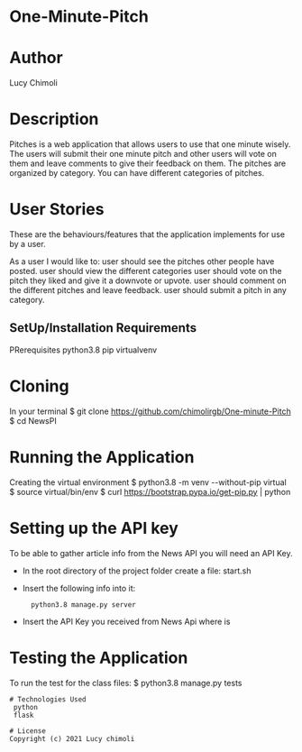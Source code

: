 # One-Minute-Pitch

# Author
Lucy Chimoli

# Description
   
Pitches is a web application that allows users to use that one minute wisely. The users will submit their one minute pitch and other users will vote on them and leave comments to give their feedback on them. The pitches are organized by category. You can have different categories of pitches.
# User Stories
These are the behaviours/features that the application implements for use by a user.

As a user I would like to:
 user should see the pitches other people have posted.
user should view the different categories
user should vote on the pitch they liked and give it a downvote or upvote.
user should comment on the different pitches and leave feedback.
user should submit a pitch in any category.

## SetUp/Installation Requirements
PRerequisites
python3.8
pip
virtualvenv

# Cloning
In your terminal
 $ git clone https://github.com/chimolirgb/One-minute-Pitch
$ cd NewsPI

# Running the Application
 Creating the virtual environment
$ python3.8 -m venv --without-pip virtual
  $ source virtual/bin/env
  $ curl https://bootstrap.pypa.io/get-pip.py | python

  # Setting up the API key
   To be able to gather article info from the News API you will need an API Key.

  * In the root directory of the project folder create a file: start.sh
  * Insert the following info into it:

         
          python3.8 manage.py server

  * Insert the API Key you received from News Api where <Your-Api-Key> is

  # Testing the Application
   To run the test for the class files:
    $ python3.8 manage.py tests

    # Technologies Used
     python
     flask

    # License
    Copyright (c) 2021 Lucy chimoli